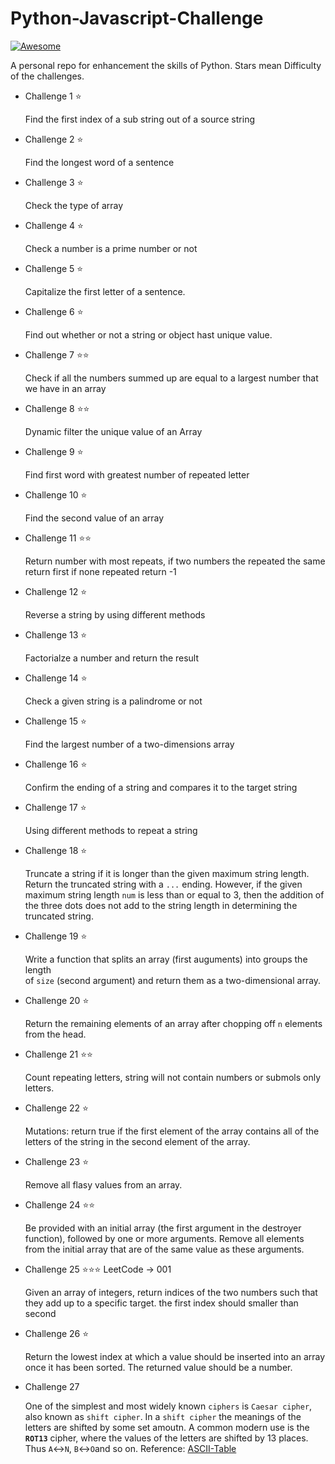 # Python-Javascript-Challenge

[![Awesome](https://cdn.rawgit.com/sindresorhus/awesome/d7305f38d29fed78fa85652e3a63e154dd8e8829/media/badge.svg)](https://github.com/sindresorhus/awesome)

A personal repo for enhancement the skills of Python. Stars mean Difficulty of the challenges. 

* Challenge 1 :star:

    Find the first index of a sub string out of a source string

* Challenge 2 :star:

    Find the longest word of a sentence

* Challenge 3 :star:

    Check the type of array

* Challenge 4 :star:

    Check a number is a prime number or not  

* Challenge 5 :star:

    Capitalize the first letter of a sentence.

* Challenge 6 :star:

    Find out whether or not a string or object hast unique value.

* Challenge 7 :star::star:

    Check if all the numbers summed up are equal to a largest number that we have in an array

* Challenge 8 :star::star:

    Dynamic filter the unique value of an Array

* Challenge 9 :star:

    Find first word with greatest number of repeated letter

* Challenge 10 :star:

    Find the second value of an array

* Challenge 11 :star::star:

    Return number with most repeats, if two numbers the repeated the same return first if none repeated return -1

* Challenge 12 :star:

    Reverse a string by using different methods

* Challenge 13 :star:

    Factorialze a number and return the result

* Challenge 14 :star:

    Check a given string is a palindrome or not

* Challenge 15 :star:

    Find the largest number of a two-dimensions array

* Challenge 16 :star:

    Confirm the ending of a string and compares it to the target string

* Challenge 17 :star:

    Using different methods to repeat a string

* Challenge 18 :star:

    Truncate a string if it is longer than the given maximum string length.
    Return the truncated string with a `...` ending. However, if the given maximum
    string length `num` is less than or equal to 3, then the addition of the three dots
    does not add to the string length in determining the truncated string.

* Challenge 19 :star:

    Write a function that splits an array (first auguments) into groups the length  
    of `size` (second argument) and return them as a two-dimensional array.

* Challenge 20 :star:

    Return the remaining elements of an array after chopping off `n` elements from the head.

* Challenge 21 :star::star:

    Count repeating letters, string will not contain numbers or submols only letters.

* Challenge 22 :star:

    Mutations: return true if the first element of the array contains all of the letters of the string in the second element of the array.

* Challenge 23 :star:

    Remove all flasy values from an array.

* Challenge 24 :star::star:

    Be provided with an initial array (the first argument in the destroyer function), followed by one or more arguments. Remove all elements from the initial array that are of the same value as these arguments.

* Challenge 25 :star::star::star: LeetCode -> 001

    Given an array of integers, return indices of 
    the two numbers such that they add up to a specific target.
    the first index should smaller than second


* Challenge 26 :star:

    Return the lowest index at which a value should be inserted into an array once it has been sorted. The returned value should be a number.

* Challenge 27

    One of the simplest and most widely known `ciphers` is `Caesar cipher`, also known as `shift cipher`. In a `shift cipher` the meanings of the letters are shifted by some set amoutn. A common modern use is the **`ROT13`** cipher, where the values of the letters are shifted by 13 places. Thus `A`<->`N`, `B`<->`O`and so on. Reference: [ASCII-Table](https://lubasch.ch/wp-content/uploads/2015/01/ascii_tabelle.pdf)


